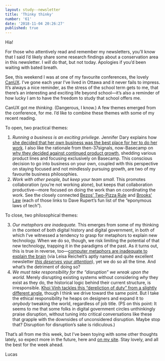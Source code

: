 ```yaml
---
layout: study--newsletter
title: 'Thinky thinky'
number: '61'
date: '2018-11-04 20:26:27'
published: true
---
```


Hia!

For those who attentively read and remember my newsletters, you’ll know that I said I’d likely share some research findings   about a conservation area in this newsletter. I _will_ do that, but not today. Apologies if you’d been waiting with bated breath.

See, this weekend I was at one of my favourite conferences, the lovely [CanUX](https://canux.io/). I’ve gone each year I’ve lived in Ottawa and it never fails to impress. It’s always a nice reminder, as the stress of the school term gets to me, that there’s an interesting and exciting life beyond school—it’s also a reminder of how lucky I am to have the freedom to study that school offers me.

CanUX got me _thinking_. (Dangerous, I know.) A few themes emerged from the conference, for me. I’d like to combine these themes with some of my recent reading.

To open, two practical themes:

1. _Running a business is an exciting privilege._ Jennifer Dary explains how [she decided that her own business was the best place for her to do her work](https://medium.com/@jenniferdary/people-are-your-future-fe50b25c5cb9). I also like the rationale from then-37signals, now-Basecamp on [why they decided against continued product growth](https://web.archive.org/web/20140207081407/http://37signals.com/), shedding various product lines and focusing exclusively on Basecamp. This conscious decision to go into business on your own, coupled with this perspective on staying focused and not mindlessly pursuing growth, are two of my favourite business philosophies.
2. _Work with other people, but keep your team small._ This promotes collaboration (you’re not working alone), but keeps that collaboration productive—more focused on doing the work than on coordinating the work. See the closely connected [Bezos’ Two-Pizza Rule](https://daverupert.com/2018/04/eponymous-laws-of-tech/#bezos-two-pizza-rule) and [Brooks’ Law](https://daverupert.com/2018/04/eponymous-laws-of-tech/#brooks-law) (each of those links to Dave Rupert’s fun list of the “eponymous laws of tech”).

To close, two philosophical themes:

3. _Our metaphors are inadequate._ This emerges from some of my thinking in the context of both digital history and digital government, in both of which I’ve witnessed a tendency to grasp for metaphors to explain new technology. When we do so, though, we risk limiting the potential of that new technology, trapping it in the paradigms of the past. As it turns out, this is true in reverse, too—[computer metaphors are inadequate to explain the brain](https://aeon.co/essays/your-brain-does-not-process-information-and-it-is-not-a-computer) (via Leisa Reichelt’s aptly named and quite excellent newsletter [*this deserves your attention*](https://tinyletter.com/leisa)), yet we do so all the time. And what’s the detriment of doing so?
4. _We must take responsibility for the “disruption” we wreak upon the world._ Merely disrupting existing systems without considering _why_ they exist as they do, the historical logic behind their current structure, is irresponsible. [Khoi Vinh tackles this “dereliction of duty” from a slightly different angle](https://www.subtraction.com/2018/10/08/uber-lyft-taxis-design-the-age-of-ambivalence/), though I think we drive toward the same point. But I take the ethical responsibility he heaps on designers and expand it to _anybody_ tweaking the world, regardless of job title. (PS on this point: It seems to me that some folks in digital government circles unthinkingly praise disruption, without tuning into critical conversations like these that grapple with the downsides of unconsidered disruption. Maybe stop that? Disruption for disruption’s sake is ridiculous.)

That’s all from me this week, but I’ve been toying with some other thoughts lately, so expect more in the future, here and [on my site](https://lucascherkewski.com/study/). Stay lovely, and all the best for the week ahead.

Lucas
